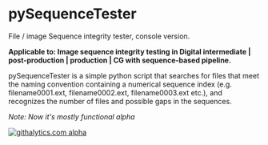 pySequenceTester
================

File / image Sequence integrity tester, console version.

**Аpplicable to:
Image sequence integrity testing in Digital intermediate | post-production | production | CG 
with sequence-based pipeline.**

pySequenceTester is a simple python script that searches for files that meet the naming convention 
containing a numerical sequence index (e.g. filename0001.ext, filename0002.ext, filename0003.ext etc.), 
and recognizes the number of files and possible gaps in the sequences.

*Note: Now it's mostly functional alpha*

[![githalytics.com alpha](https://cruel-carlota.pagodabox.com/50d52bb5a3851a68f31e54cdfb4c82ae "githalytics.com")](http://githalytics.com/RomanZander/pySequenceTester)
